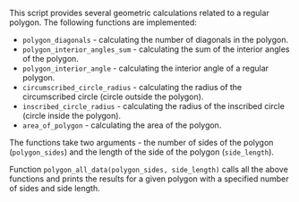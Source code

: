 This script provides several geometric calculations related to a regular polygon. The following functions are implemented:

- `polygon_diagonals` - calculating the number of diagonals in the polygon.
- `polygon_interior_angles_sum` - calculating the sum of the interior angles of the polygon.
- `polygon_interior_angle` - calculating the interior angle of a regular polygon.
- `circumscribed_circle_radius` - calculating the radius of the circumscribed circle (circle outside the polygon).
- `inscribed_circle_radius` - calculating the radius of the inscribed circle (circle inside the polygon).
- `area_of_polygon` - calculating the area of the polygon.

The functions take two arguments - the number of sides of the polygon (`polygon_sides`) and the length of the side of the polygon (`side_length`).

Function `polygon_all_data(polygon_sides, side_length)` calls all the above functions and prints the results for a given polygon with a specified number of sides and side length.

